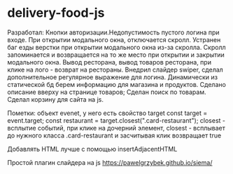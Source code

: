 # delivery-food-js

Разработал:
Кнопки авторизации.Недопустимость пустого логина при входе.
При открытии модального окна, отключается скролл. Устранен баг езды верстки при открытии модального окна из-за скролла. Скролл запоминается и возвращается на то же место при открытии и закрытии модального окна.
Вывод ресторана, вывод товаров ресторана, при клике на лого - возврат на рестораны.
Внедрил слайдер swiper, сделал дополнительное регулярное выражение для логина.
Динамически из статической бд берем информацию для магазина и продуктов.
Сделано описание вверху на странице товаров; Сделан поиск по товарам.
Сделал корзину для сайта на js.

Пометки: объект evenet, у него есть свойство target
const target = event.target;
const restaurant = target.closest(".card-restaurant");
closest - всплытие событий, при клике на дочерний элемент, closest - всплывает до нужного класса .card-restaurant и засчитывая клик возвращает true

Добавлять HTML лучше с помощью insertAdjacentHTML

Простой плагин слайдера на js https://pawelgrzybek.github.io/siema/
